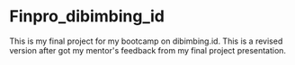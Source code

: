 # Finpro_dibimbing_id
This is my final project for my bootcamp on dibimbing.id. This is a revised version after got my mentor's feedback from my final project presentation.
